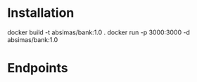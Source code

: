 # Installation

docker build -t absimas/bank:1.0 .
docker run -p 3000:3000 -d absimas/bank:1.0

# Endpoints

